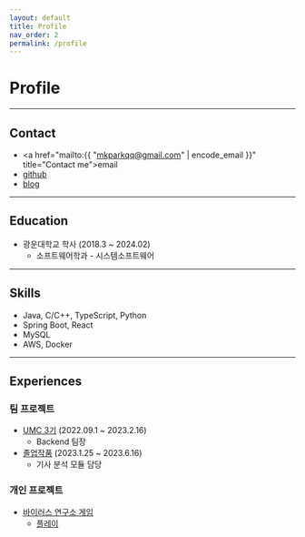 ```yaml
---
layout: default
title: Profile
nav_order: 2
permalink: /profile
---
```


# Profile

<hr>

## Contact

* <a href="mailto:{{ "mkparkqq@gmail.com" | encode_email }}" title="Contact me">email</a>
* [github](https://github.com/mkparkqq)
* [blog](https://mingeun2154.github.io)

<hr>

## Education

* 광운대학교 학사 (2018.3 ~ 2024.02)
    * 소프트웨어학과 - 시스템소프트웨어

<hr>

## Skills

* Java, C/C++, TypeScript, Python
* Spring Boot, React
* MySQL
* AWS, Docker

<hr>

## Experiences

### 팀 프로젝트

* [UMC 3기](https://mingeun2154.github.io/project/vibecap/) (2022.09.1 ~ 2023.2.16)
    * Backend 팀장
* [졸업작품](https://mingeun2154.github.io/project/KeywordKatch/) (2023.1.25 ~ 2023.6.16)
    * 기사 분석 모듈 담당

### 개인 프로젝트
* [바이러스 연구소 게임](https://mingeun2154.github.io/algorithm/virus-lab/)
    * [플레이](https://mingeun2154.github.io/virusLAB/)

